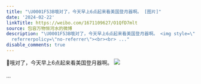 ```yaml
---
title: "\U0001F53B哦对了，今天早上6点起来看美国登月器啊。 [图片]"
date: '2024-02-22'
linkTitle: https://weibo.com/1671109627/O1QfD7mlt
source: 包容万物恒河水的微博
description: "\U0001F53B哦对了，今天早上6点起来看美国登月器啊。 <img style=\"\" src=\"https://tvax2.sinaimg.cn/large/639b1bfbly1hn2rkqlgk7j20hx0m112e.jpg\"
  referrerpolicy=\"no-referrer\"><br><br> ..."
disable_comments: true
---
```

🔻哦对了，今天早上6点起来看美国登月器啊。 <img style="" src="https://tvax2.sinaimg.cn/large/639b1bfbly1hn2rkqlgk7j20hx0m112e.jpg" referrerpolicy="no-referrer"><br><br> ...